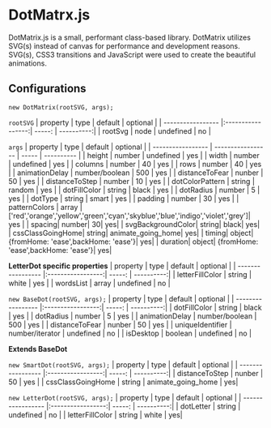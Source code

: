 # DotMatrx.js
DotMatrix.js is a small, performant class-based library. DotMatrix utilizes SVG(s) instead of canvas for performance and development reasons. SVG(s), CSS3 transitions and JavaScript were used to create the beautiful animations.

## Configurations

`new DotMatrix(rootSVG, args);`

`rootSVG`
| property          | type              | default   | optional   |
| ----------------- |:-----------------:| -----:    | ----------:|
| rootSvg           | node              | undefined | no         |

`args`
| property          | type              | default   | optional   |
| ----------------- | ----------------- | -----     | ---------- |
| height            | number            | undefined | yes        |
| width             | number            | undefined | yes        |
| columns           | number            | 40        | yes        |
| rows              | number            | 40        | yes        |
| animationDelay    | number/boolean    | 500       | yes        |
| distanceToFear    | nunber            | 50        | yes        |
| distanceToStep    | number            | 10        | yes        |
| dotColorPattern   | string            | random    | yes        |
| dotFillColor      | string            | black     | yes        |
| dotRadius         | number            | 5         | yes        |
| dotType           | string            | smart     | yes        |
| padding           | number            | 30        | yes        |
| patternColors | array | ['red','orange','yellow','green','cyan','skyblue','blue','indigo','violet','grey']| yes |
| spacing| number| 30| yes|
| svgBackgroundColor| string| black| yes|
| cssClassGoingHome| string| animate_going_home| yes|
| timing| object| {fromHome: 'ease',backHome: 'ease'}| yes|
| duration| object| {fromHome: 'ease',backHome: 'ease'}| yes|

**LetterDot specific properties**
| property          | type              | default   | optional   |
| ----------------- |:-----------------:| -----:    | ----------:|
| letterFillColor   | string            | white     | yes        |
| wordsList         | array             | undefined | no         |


`new BaseDot(rootSVG, args);`
| property          | type              | default   | optional   |
| ----------------- |:-----------------:| -----:    | ----------:|
| dotFillColor      | string            | black     | yes        |
| dotRadius         | number            | 5         | yes        |
| animationDelay    | number/boolean    | 500       | yes        |
| distanceToFear    | nunber            | 50        | yes        |
| uniqueIdentifier  | number/iterator   | undefined | no         |
| isDesktop         | boolean           | undefined | no         |


**Extends BaseDot**

`new SmartDot(rootSVG, args);`
| property          | type              | default   | optional   |
| ----------------- |:-----------------:| -----:    | ----------:|
| distanceToStep    | nunber            | 50        | yes        |
| cssClassGoingHome  | string           | animate_going_home | yes|

`new LetterDot(rootSVG, args);`
| property          | type              | default   | optional   |
| ----------------- |:-----------------:| -----:    | ----------:|
| dotLetter    | string            | undefined        | no        |
| letterFillColor  | string           | white | yes|